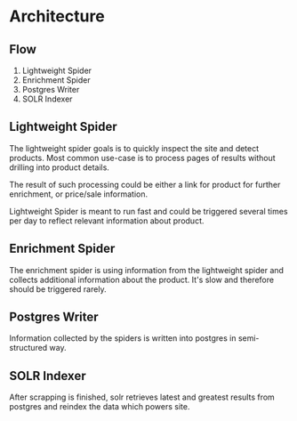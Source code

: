 # Architecture

## Flow

1. Lightweight Spider
2. Enrichment Spider
3. Postgres Writer
4. SOLR Indexer

## Lightweight Spider

The lightweight spider goals is to quickly inspect the site
and detect products. Most common use-case is to process 
pages of results without drilling into product details.

The result of such processing could be either 
a link for product for further enrichment, or price/sale information.

Lightweight Spider is meant to run fast and 
could be triggered several times per day to reflect
relevant information about product.

## Enrichment Spider

The enrichment spider is using information 
from the lightweight spider and collects additional information 
about the product. It's slow and therefore should be triggered rarely.

## Postgres Writer

Information collected by the spiders is written into postgres
in semi-structured way. 

## SOLR Indexer

After scrapping is finished, solr retrieves latest and greatest
results from postgres and reindex the data which powers site. 
